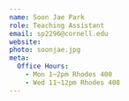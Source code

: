 ```yaml
---
name: Soon Jae Park
role: Teaching Assistant
email: sp2296@cornell.edu
website: 
photo: soonjae.jpg
meta:
  Office Hours: 
    - Mon 1~2pm Rhodes 400
    - Wed 11~12pm Rhodes 408
---
```

